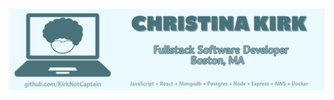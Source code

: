 [![Banner for KirkNotCaptain](https://github.com/KirkNotCaptain/KirkNotCaptain/blob/main/assets/ck-linkedin-banner.jpeg)](https://www.linkedin.com/in/christina-kirk-202/)
<!--
**KirkNotCaptain/KirkNotCaptain** is a ✨ _special_ ✨ repository because its `README.md` (this file) appears on your GitHub profile.

Here are some ideas to get you started:

- 🔭 I’m currently working on ...
- 🌱 I’m currently learning ...
- 👯 I’m looking to collaborate on ...
- 🤔 I’m looking for help with ...
- 💬 Ask me about ...
- 📫 How to reach me: ...
- 😄 Pronouns: ...
- ⚡ Fun fact: ...
-->
